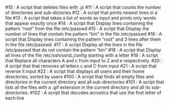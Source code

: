 #10 : A script that deletes files with .js
#11 : A script that counts the number of directories and sub-dictories
#12 : A script that prints newest lines in a file
#13 : A script that takes a list of words as input and prints only words that appear exactly once
#14 : A script that Display lines containing the pattern “root” from the file /etc/passwd
#15 : A script that Display the number of lines that contain the pattern “bin” in the file /etc/passwd
#16 : A script that Display lines containing the pattern “root” and 3 lines after them in the file /etc/passwd.
#17 : A script Display all the lines in the file /etc/passwd that do not contain the pattern “bin”
#18 : A script that Display all lines of the file /etc/ssh/sshd_config starting with a letter
#19 : A script that Replace all characters A and c from input to Z and e respectively.
#20 : A script that that removes all letters c and C from input
#21 : A script that reverse it input
#22 : A script that displays all users and their home directories, sorted by users
#100 : A script that finds all empty files and directories in the current directory and all sub-directories
#101 : A script that  lists all the files with a .gif extension in the current directory and all its sub-directories.
#102 : A script that  decodes acrostics that use the first letter of each line
